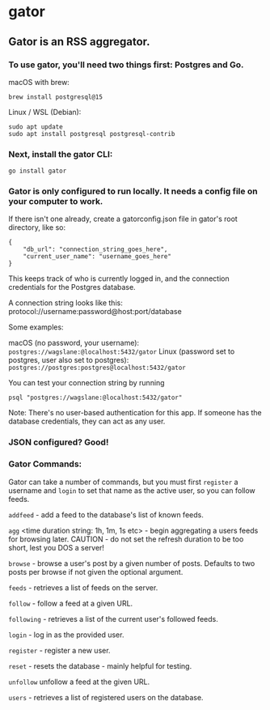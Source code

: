 # gator

## Gator is an RSS aggregator.

### To use gator, you'll need two things first: Postgres and Go.

macOS with brew:

`brew install postgresql@15`

Linux / WSL (Debian):

```
sudo apt update
sudo apt install postgresql postgresql-contrib
```

### Next, install the gator CLI:

`go install gator`


### Gator is only configured to run locally. It needs a config file on your computer to work.


If there isn't one already, create a gatorconfig.json file in gator's root directory, like so:

```
{
    "db_url": "connection_string_goes_here",
    "current_user_name": "username_goes_here"
}
```

This keeps track of who is currently logged in, and the connection credentials for the Postgres database.

A connection string looks like this: protocol://username:password@host:port/database

Some examples:

macOS (no password, your username): `postgres://wagslane:@localhost:5432/gator`
Linux (password set to postgres, user also set to postgres): `postgres://postgres:postgres@localhost:5432/gator`

You can test your connection string by running

`psql "postgres://wagslane:@localhost:5432/gator"`

Note: There's no user-based authentication for this app. If someone has the database credentials, they can act as any user. 


### JSON configured? Good!

### Gator Commands:


Gator can take a number of commands, but you must first `register` a username and `login` to set that name as the active user, so you can follow feeds.

`addfeed` <feed name> <url> - add a feed to the database's list of known feeds.

`agg` <time duration string: 1h, 1m, 1s etc> - begin aggregating a users feeds for browsing later. CAUTION - do not set the refresh duration to be too short, lest you DOS a server!

`browse` <limit of number of posts> - browse a user's post by a given number of posts. Defaults to two posts per browse if not given the optional argument.

`feeds` - retrieves a list of feeds on the server.

`follow` <url> - follow a feed at a given URL.

`following` - retrieves a list of the current user's followed feeds.

`login` <username> - log in as the provided user.

`register` <username> - register a new user.

`reset` - resets the database - mainly helpful for testing.

`unfollow` <url> unfollow a feed at the given URL.

`users` - retrieves a list of registered users on the database.

